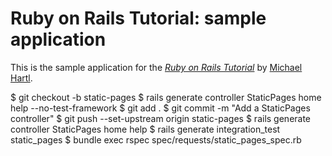 # Ruby on Rails Tutorial: sample application

This is the sample application for
the [*Ruby on Rails Tutorial*](http://railstutorial.org/)
by [Michael Hartl](http://michaelhartl.com/).

$ git checkout -b static-pages
$ rails generate controller StaticPages home help --no-test-framework
$ git add .
$ git commit -m "Add a StaticPages controller"
$ git push --set-upstream origin static-pages
$ rails generate controller StaticPages home help
$ rails generate integration_test static_pages
$ bundle exec rspec spec/requests/static_pages_spec.rb
